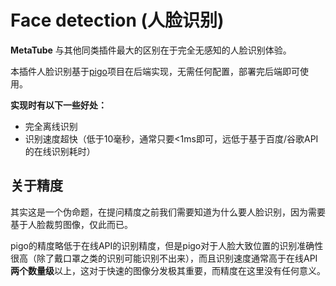 # Face detection (人脸识别)

**MetaTube** 与其他同类插件最大的区别在于完全无感知的人脸识别体验。

本插件人脸识别基于[pigo](https://github.com/esimov/pigo)项目在后端实现，无需任何配置，部署完后端即可使用。

**实现时有以下一些好处：**

- 完全离线识别
- 识别速度超快（低于10毫秒，通常只要<1ms即可，远低于基于百度/谷歌API的在线识别耗时）

## 关于精度

其实这是一个伪命题，在提问精度之前我们需要知道为什么要人脸识别，因为需要基于人脸裁剪图像，仅此而已。

pigo的精度略低于在线API的识别精度，但是pigo对于人脸大致位置的识别准确性很高（除了戴口罩之类的识别可能识别不出来），而且识别速度通常高于在线API**两个数量级**以上，这对于快速的图像分发极其重要，而精度在这里没有任何意义。
